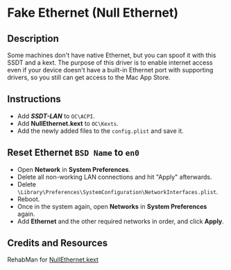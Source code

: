 # Fake Ethernet (Null Ethernet)

## Description

Some machines don't have native Ethernet, but you can spoof it with this SSDT and a kext. The purpose of this driver is to enable internet access even if your device doesn't have a built-in Ethernet port with supporting drivers, so you still can get access to the Mac App Store.

## Instructions

- Add ***SSDT-LAN*** to `OC\ACPI`.
- Add **NullEthernet.kext** to `OC\Kexts`.
- Add the newly added files to the `config.plist` and save it. 

## Reset Ethernet `BSD Name` to `en0`

- Open **Network** in **System Preferences**.
- Delete all non-working LAN connections and hit "Apply" afterwards.
- Delete `\Library\Preferences\SystemConfiguration\NetworkInterfaces.plist`.
- Reboot.
- Once in the system again, open **Networks** in **System Preferences** again.
- Add **Ethernet** and the other required networks in order, and click **Apply**.

## Credits and Resources
RehabMan for [NullEthernet.kext](https://github.com/RehabMan/OS-X-Null-Ethernet/blob/master/README.md)
